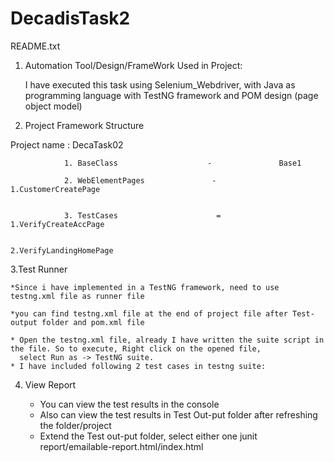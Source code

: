 # DecadisTask2

README.txt

1. Automation Tool/Design/FrameWork Used in Project:

      I have executed this task using Selenium_Webdriver, with Java as programming language with TestNG framework
 and POM design (page object model)

   
2. Project Framework Structure

 Project name : DecaTask02

 

                1. BaseClass                    -               Base1

                2. WebElementPages               -              1.CustomerCreatePage


                3. TestCases                      =             1.VerifyCreateAccPage

                                                                2.VerifyLandingHomePage

3.Test Runner


    *Since i have implemented in a TestNG framework, need to use testng.xml file as runner file

    *you can find testng.xml file at the end of project file after Test-output folder and pom.xml file

    * Open the testng.xml file, already I have written the suite script in the file. So to execute, Right click on the opened file,
      select Run as -> TestNG suite.
    * I have included following 2 test cases in testng suite:

<?xml version="1.0" encoding="UTF-8"?>
<!DOCTYPE suite SYSTEM "https://testng.org/testng-1.0.dtd">
<suite name="TaskSuite" verbose ="2">
  <test name="TaskTestcases" verbose ="2" >
    <classes>
      <class name="Testcases.VerifyCreateAccPage"/>
      <class name="Testcases.VerifyLandingHomePage"/>
      </classes>
  </test>
</suite> 



4. View Report

    * You can view the test results in the console
    * Also can view the test results in Test Out-put folder after refreshing the folder/project
    * Extend the Test out-put folder, select either one junit report/emailable-report.html/index.html

